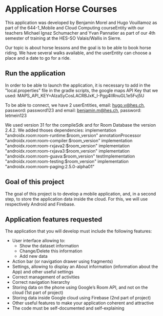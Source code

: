 # Application Horse Courses

This application was developed by Benjamin Morel and Hugo Vouillamoz as part of the 644-1_Mobile and Cloud Computing courseEntity with our teachers Michael Ignaz Schumacher and Yvan Pannatier as part of our 4th semester of training at the HES-SO Valais/Wallis in Sierre.

Our topic is about horse lessons and the goal is to be able to book horse riding. We have several walks available, and the userEntity can choose a place and a date to go for a ride.

## Run the application
In order to be able to launch the application, it is necessary to add in the "local.properties" file in the gradle scripts, the google maps API Key that we used:
MAPS_API_KEY=AIzaSyCosLACRBJxK_I-Pgg4IIRnuGL1e5Fvj5U

To be able to connect, we have 2 userEntities,
email: hugo.v@hes.ch, password: password123 and email: benjamin.m@hes.ch, password: letmein123

We used version 31 for the compileSdk and for Room Database the version 2.4.2. We added thoses dependencies:
    implementation "androidx.room:room-runtime:$room_version"
    annotationProcessor "androidx.room:room-compiler:$room_version"
    implementation "androidx.room:room-rxjava2:$room_version"
    implementation "androidx.room:room-rxjava3:$room_version"
    implementation "androidx.room:room-guava:$room_version"
    testImplementation "androidx.room:room-testing:$room_version"
    implementation "androidx.room:room-paging:2.5.0-alpha01"


## Goal of this project
The goal of this project is to develop a mobile application, and, in a second step, to store the
application data inside the cloud. For this, we will use respectively Android and Firebase.

## Application features requested
The application that you will develop must include the following features:
- User interface allowing to:
  - Show the dataset information
  - Change/Delete this information
  - Add new data
- Action bar (or navigation drawer using fragments)
- Settings, allowing to display an About information (information about the App) and other useful settings
- Correct management of activities
- Correct navigation hierarchy
- Storing data on the phone using Google’s Room API, and not on the cloud (1st part of project)
- Storing data inside Google cloud using Firebase (2nd part of project)
- Other useful features to make your application coherent and attractive
- The code must be self-documented and self-explaining
